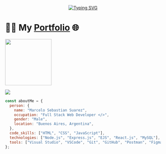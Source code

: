 <div align="center">
  <a href="https://git.io/typing-svg"><img src="https://readme-typing-svg.demolab.com?font=Redressed&size=30&pause=1000&center=true&vCenter=true&random=false&width=435&lines=Hi%2C+I'm+Rysted%2C+a+web+developer;Check+out+my+portfolio" alt="Typing SVG" /></a>
</div>

# :man_technologist: My [Portfolio](https://rysted.netlify.app/) 🌐
<img src="https://avatars.githubusercontent.com/u/92615525?v=4" width=150 style="display:inline;">

![](https://komarev.com/ghpvc/?username=Rysted&color=blueviolet&label=PROFILE+VIEWS)


```javascript
const aboutMe = {
  person: {
    name: "Marcelo Sebastian Suarez",
    occupation: "Full Stack Web Developer </>",
    gender: "Male",
    location: "Buenos Aires, Argentina",
  },
  code_skills: ["HTML", "CSS", "JavaScript"],
  technologies: ["Node.js", "Express.js", "EJS", "React.js", "MySQL"],
  tools: ["Visual Studio", "VSCode", "Git", "GitHub", "Postman", "Figma", "Prepros"],
};
```
<!--
<img width="100%" src="https://github-readme-stats.vercel.app/api/top-langs/?username=Rysted&card_width=500px&layout=compact&theme=vision-friendly-dark"/>
 -->

